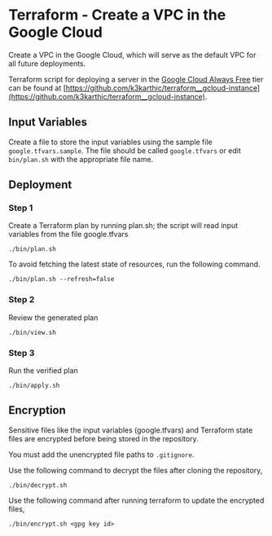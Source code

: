 # Terraform - Create a VPC in the Google Cloud
Create a VPC in the Google Cloud, which will serve as the default VPC for all future deployments.

Terraform script for deploying a server in the [Google Cloud Always Free](https://cloud.google.com/free/) tier can be found at [https://github.com/k3karthic/terraform__gcloud-instance](https://github.com/k3karthic/terraform__gcloud-instance).

## Input Variables

Create a file to store the input variables using the sample file `google.tfvars.sample`. The file should be called `google.tfvars` or edit `bin/plan.sh` with the appropriate file name.

## Deployment

### Step 1

Create a Terraform plan by running plan.sh; the script will read input variables from the file google.tfvars

```
./bin/plan.sh
```

To avoid fetching the latest state of resources, run the following command.

```
./bin/plan.sh --refresh=false
```

### Step 2

Review the generated plan

```
./bin/view.sh
```

### Step 3

Run the verified plan

```
./bin/apply.sh
```

## Encryption

Sensitive files like the input variables (google.tfvars) and Terraform state files are encrypted before being stored in the repository. 

You must add the unencrypted file paths to `.gitignore`.

Use the following command to decrypt the files after cloning the repository,

```
./bin/decrypt.sh
```

Use the following command after running terraform to update the encrypted files,

```
./bin/encrypt.sh <gpg key id>
```
